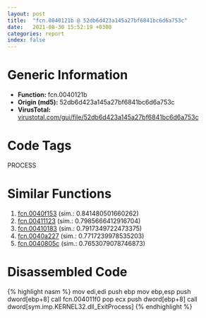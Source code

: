 ```yaml
---
layout: post
title:  "fcn.0040121b @ 52db6d423a145a27bf6841bc6d6a753c"
date:   2021-08-30 15:52:19 +0300
categories: report
index: false
---
```


# Generic Information
- **Function:** fcn.0040121b
- **Origin (md5):** 52db6d423a145a27bf6841bc6d6a753c
- **VirusTotal:** [virustotal.com/gui/file/52db6d423a145a27bf6841bc6d6a753c][virustotal_ref]

# Code Tags
<span class="tag" id="PROCESS">PROCESS</span>


# Similar Functions

1. [fcn.0040f153][similar_1_ref] (sim.: 0.841480501660262)
2. [fcn.00411123][similar_2_ref] (sim.: 0.7985666412916704)
3. [fcn.00410183][similar_3_ref] (sim.: 0.7917349722473375)
4. [fcn.0040a227][similar_4_ref] (sim.: 0.7717239978535203)
5. [fcn.0040805c][similar_5_ref] (sim.: 0.7653079078746873)


# Disassembled Code

{% highlight nasm %}
mov edi,edi
push ebp
mov ebp,esp
push dword[ebp+8]
call fcn.004011f0
pop ecx
push dword[ebp+8]
call dword[sym.imp.KERNEL32.dll_ExitProcess]
{% endhighlight %}


[similar_1_ref]: /report/fcn.0040f153@006c3cbc964ac1c01e2439af9d4b68ff
[similar_2_ref]: /report/fcn.00411123@35f4022de41774409db1da3a21b83eb4
[similar_3_ref]: /report/fcn.00410183@fd17dad7a5809016e438b746adc04679
[similar_4_ref]: /report/fcn.0040a227@5d44fc96ec059e83cbab5efb708e5e9e
[similar_5_ref]: /report/fcn.0040805c@3752616178fdbffef61ac0481dbc8e8d
[virustotal_ref]: https://www.virustotal.com/gui/file/52db6d423a145a27bf6841bc6d6a753c